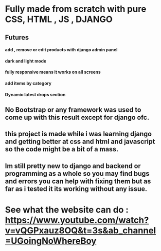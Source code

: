 
# Fully made from scratch with pure CSS, HTML , JS , DJANGO

##  Futures

#### add , remove or edit products with django admin panel
#### dark and light mode 
#### fully responsive means it works on all screens 
#### add items by category 
#### Dynamic latest drops section 


## No Bootstrap or any framework was used to come up with this result except for django ofc.


## this project is made while i was learning django and getting better at css and html and javascript so the code might be a bit of a mass.
## Im still pretty new to django and backend or programming as a whole so you may find bugs and errors you can help with fixing them but as far as i tested it its working without any issue.


# See what the website can do : https://www.youtube.com/watch?v=vQGPxauz8OQ&t=3s&ab_channel=UGoingNoWhereBoy
